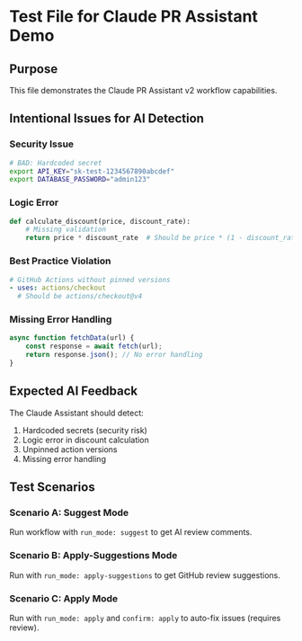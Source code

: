 # Test File for Claude PR Assistant Demo

## Purpose
This file demonstrates the Claude PR Assistant v2 workflow capabilities.

## Intentional Issues for AI Detection

### Security Issue
```bash
# BAD: Hardcoded secret
export API_KEY="sk-test-1234567890abcdef"
export DATABASE_PASSWORD="admin123"
```

### Logic Error
```python
def calculate_discount(price, discount_rate):
    # Missing validation
    return price * discount_rate  # Should be price * (1 - discount_rate)
```

### Best Practice Violation
```yaml
# GitHub Actions without pinned versions
- uses: actions/checkout
  # Should be actions/checkout@v4
```

### Missing Error Handling
```javascript
async function fetchData(url) {
    const response = await fetch(url);
    return response.json(); // No error handling
}
```

## Expected AI Feedback
The Claude Assistant should detect:
1. Hardcoded secrets (security risk)
2. Logic error in discount calculation
3. Unpinned action versions
4. Missing error handling

## Test Scenarios

### Scenario A: Suggest Mode
Run workflow with `run_mode: suggest` to get AI review comments.

### Scenario B: Apply-Suggestions Mode
Run with `run_mode: apply-suggestions` to get GitHub review suggestions.

### Scenario C: Apply Mode
Run with `run_mode: apply` and `confirm: apply` to auto-fix issues (requires review).